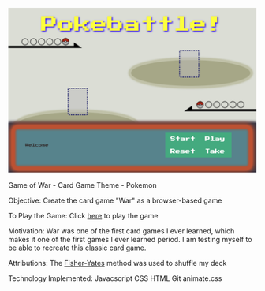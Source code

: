 ![image](/images/screenshot.png)


Game of War - Card Game
Theme - Pokemon

Objective: 
Create the card game "War" as a browser-based game

To Play the Game:
Click [here](https://pokebattlewar.netlify.app/) to play the game

Motivation:
War was one of the first card games I ever learned, which makes it one of the first games I ever learned period. I am testing myself to be able to recreate this classic card game.

Attributions:
The [Fisher-Yates](https://en.wikipedia.org/wiki/Fisher%E2%80%93Yates_shuffle) method was used to shuffle my deck

Technology Implemented:
Javacscript
CSS
HTML
Git
animate.css
